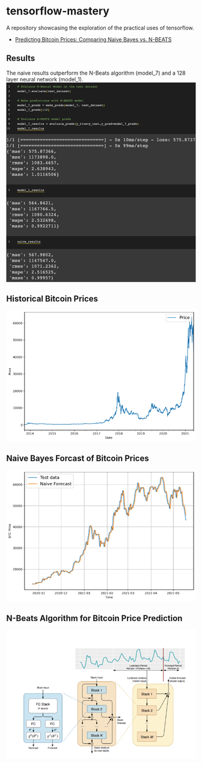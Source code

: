 # tensorflow-mastery
A repository showcasing the exploration of the practical uses of tensorflow. 
- [Predicting Bitcoin Prices: Comparing Naive Bayes vs. N-BEATS](./Predicting_Bitcoin_Prices_Naive_Bayes_vs_N_Beats_modeling.ipynb)

## Results
The naive results outperform the N-Beats algorithm (model_7) and a 128 layer neural network (model_1). 
![](./results.png)

## Historical Bitcoin Prices
![](./bitcoin-historical.png)

## Naive Bayes Forcast of Bitcoin Prices
![](naive-forecast.png)

## N-Beats Algorithm for Bitcoin Price Prediction
![](N-Beats-Algorithm.png)


